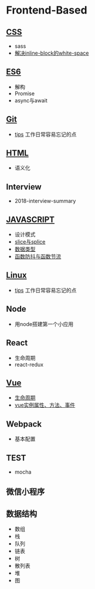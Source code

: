# Frontend-Based

## [CSS](./CSS/)
- sass
- [解决inline-block的white-space](./CSS/解决inline-block的white-space.md)

## [ES6](./ES6/)

- 解构
- Promise
- async与await

## [Git](./Git)

- [tips](./Git/tips.md) 工作日常容易忘记的点

## [HTML](./HTML)

- 语义化

## Interview

- 2018-interview-summary

## [JAVASCRIPT](./JAVASCRIPT)

- 设计模式
- [slice与splice](./JAVASCRIPT/slice与splice.md)
- [数据类型](./JAVASCRIPT/数据类型.md)
- [函数防抖与函数节流](./函数防抖与函数节流.md)
## [Linux](./Linux)

- [tips](./Linux/tips.md)  工作日常容易忘记的点

## Node

- 用node搭建第一个小应用

## React

- 生命周期
- react-redux
  
## [Vue](./Vue)

- [生命周期](./Vue/生命周期.md)
- [vue实例属性、方法、事件](./Vue/vue实例属性、方法、事件.md)

## Webpack

- 基本配置

## TEST

- mocha

## 微信小程序

## 数据结构

- 数组
- 栈
- 队列
- 链表
- 树
- 散列表
- 堆
- 图